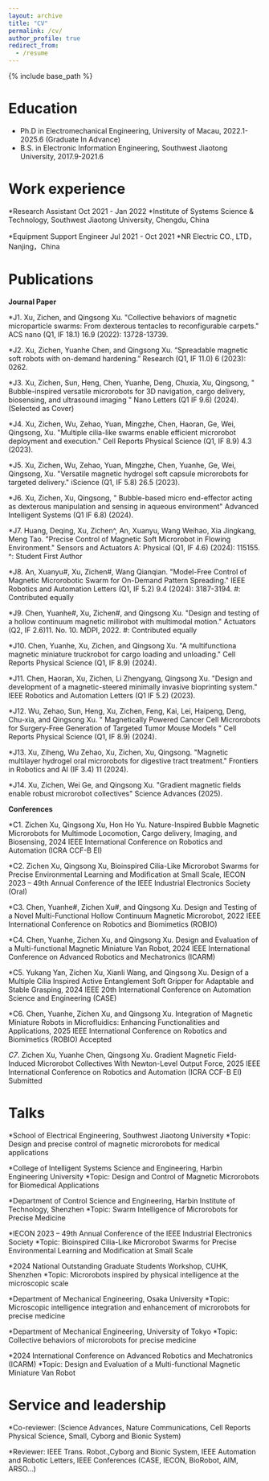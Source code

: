 ```yaml
---
layout: archive
title: "CV"
permalink: /cv/
author_profile: true
redirect_from:
  - /resume
---
```


{% include base_path %}

Education
======
* Ph.D in Electromechanical Engineering, University of Macau, 2022.1-2025.6 (Graduate In Advance)
* B.S. in Electronic Information Engineering, Southwest Jiaotong University, 2017.9-2021.6

Work experience
======
*Research Assistant   Oct 2021 - Jan 2022
*Institute of Systems Science & Technology, Southwest Jiaotong University, Chengdu, China

*Equipment Support Engineer  Jul 2021 - Oct 2021
*NR Electric CO., LTD，   Nanjing，China
	

Publications
======
**Journal Paper**

*J1. Xu, Zichen, and Qingsong Xu. "Collective behaviors of magnetic microparticle swarms: From dexterous tentacles to reconfigurable carpets." ACS nano (Q1, IF 18.1) 16.9 (2022): 13728-13739. 

*J2. Xu, Zichen, Yuanhe Chen, and Qingsong Xu. “Spreadable magnetic soft robots with on-demand hardening.” Research (Q1, IF 11.0) 6 (2023): 0262. 

*J3. Xu, Zichen, Sun, Heng, Chen, Yuanhe, Deng, Chuxia, Xu, Qingsong, " Bubble-inspired versatile microrobots for 3D navigation, cargo delivery, biosensing, and ultrasound imaging " Nano Letters (Q1 IF 9.6) (2024). (Selected as Cover)

*J4. Xu, Zichen, Wu, Zehao, Yuan, Mingzhe, Chen, Haoran, Ge, Wei, Qingsong, Xu. "Multiple cilia-like swarms enable efficient microrobot deployment and execution." Cell Reports Physical Science (Q1, IF 8.9) 4.3 (2023).

*J5. Xu, Zichen, Wu, Zehao, Yuan, Mingzhe, Chen, Yuanhe, Ge, Wei, Qingsong, Xu. "Versatile magnetic hydrogel soft capsule microrobots for targeted delivery." iScience (Q1, IF 5.8) 26.5 (2023). 

*J6. Xu, Zichen, Xu, Qingsong, " Bubble-based micro end-effector acting as dexterous manipulation and sensing in aqueous environment" Advanced Intelligent Systems (Q1 IF 6.8) (2024).

*J7. Huang, Deqing, Xu, Zichen^, An, Xuanyu, Wang Weihao, Xia Jingkang, Meng Tao. "Precise Control of Magnetic Soft Microrobot in Flowing Environment." Sensors and Actuators A: Physical (Q1, IF 4.6) (2024): 115155. ^: Student First Author

*J8. An, Xuanyu#, Xu, Zichen#, Wang Qianqian. "Model-Free Control of Magnetic Microrobotic Swarm for On-Demand Pattern Spreading." IEEE Robotics and Automation Letters (Q1, IF 5.2) 9.4 (2024): 3187-3194. #: Contributed equally

*J9. Chen, Yuanhe#, Xu, Zichen#, and Qingsong Xu. "Design and testing of a hollow continuum magnetic millirobot with multimodal motion." Actuators (Q2, IF 2.6)11. No. 10. MDPI, 2022. #: Contributed equally

*J10. Chen, Yuanhe, Xu, Zichen, and Qingsong Xu. "A multifunctiona magnetic miniature truckrobot for cargo loading and unloading." Cell Reports Physical Science (Q1, IF 8.9) (2024).

*J11. Chen, Haoran, Xu, Zichen, Li Zhengyang, Qingsong Xu. "Design and development of a magnetic-steered minimally invasive bioprinting system." IEEE Robotics and Automation Letters (Q1 IF 5.2) (2023).

*J12. Wu, Zehao, Sun, Heng, Xu, Zichen, Feng, Kai, Lei, Haipeng, Deng, Chu-xia, and Qingsong Xu. " Magnetically Powered Cancer Cell Microrobots for Surgery-Free Generation of Targeted Tumor Mouse Models " Cell Reports Physical Science (Q1, IF 8.9) (2024).

*J13. Xu, Ziheng, Wu Zehao, Xu, Zichen, Xu, Qingsong. "Magnetic multilayer hydrogel oral microrobots for digestive tract treatment." Frontiers in Robotics and AI (IF 3.4) 11 (2024).

*J14. Xu, Zichen, Wei Ge, and Qingsong Xu. "Gradient magnetic fields enable robust microrobot collectives" Science Advances (2025).


**Conferences**

*C1. Zichen Xu, Qingsong Xu, Hon Ho Yu. Nature-Inspired Bubble Magnetic Microrobots for Multimode Locomotion, Cargo delivery, Imaging, and Biosensing, 2024 IEEE International Conference on Robotics and Automation (ICRA CCF-B EI)

*C2. Zichen Xu, Qingsong Xu, Bioinspired Cilia-Like Microrobot Swarms for Precise Environmental Learning and Modification at Small Scale, IECON 2023 – 49th Annual Conference of the IEEE Industrial Electronics Society (Oral)

*C3. Chen, Yuanhe#, Zichen Xu#, and Qingsong Xu. Design and Testing of a Novel Multi-Functional Hollow Continuum Magnetic Microrobot, 2022 IEEE International Conference on Robotics and Biomimetics (ROBIO)

*C4. Chen, Yuanhe, Zichen Xu, and Qingsong Xu. Design and Evaluation of a Multi-functional Magnetic Miniature Van Robot, 2024 IEEE International Conference on Advanced Robotics and Mechatronics (ICARM)

*C5. Yukang Yan, Zichen Xu, Xianli Wang, and Qingsong Xu. Design of a Multiple Cilia Inspired Active Entanglement Soft Gripper for Adaptable and Stable Grasping, 2024 IEEE 20th International Conference on Automation Science and Engineering (CASE) 

*C6. Chen, Yuanhe, Zichen Xu, and Qingsong Xu. Integration of Magnetic Miniature Robots in Microfluidics: Enhancing Functionalities and Applications, 2025 IEEE International Conference on Robotics and Biomimetics (ROBIO) Accepted

*C7*. Zichen Xu, Yuanhe Chen, Qingsong Xu. Gradient Magnetic Field-Induced Microrobot Collectives With Newton-Level Output Force, 2025 IEEE International Conference on Robotics and Automation (ICRA CCF-B EI) Submitted

  
Talks
======
*School of Electrical Engineering, Southwest Jiaotong University
*Topic: Design and precise control of magnetic microrobots for medical applications 

*College of Intelligent Systems Science and Engineering, Harbin Engineering University
*Topic: Design and Control of Magnetic Microrobots for Biomedical Applications 

*Department of Control Science and Engineering, Harbin Institute of Technology, Shenzhen
*Topic: Swarm Intelligence of Microrobots for Precise Medicine

*IECON 2023 – 49th Annual Conference of the IEEE Industrial Electronics Society
*Topic: Bioinspired Cilia-Like Microrobot Swarms for Precise Environmental Learning and Modification at Small Scale

*2024 National Outstanding Graduate Students Workshop, CUHK, Shenzhen
*Topic: Microrobots inspired by physical intelligence at the microscopic scale 

*Department of Mechanical Engineering, Osaka University 
*Topic: Microscopic intelligence integration and enhancement of microrobots for precise medicine

*Department of Mechanical Engineering, University of Tokyo
*Topic: Collective behaviors of microrobots for precise medicine

*2024 International Conference on Advanced Robotics and Mechatronics (ICARM)
*Topic: Design and Evaluation of a Multi-functional Magnetic Miniature Van Robot


Service and leadership
==========
*Co-reviewer: (Science Advances, Nature Communications, Cell Reports Physical Science, Small, Cyborg and Bionic System)

*Reviewer: IEEE Trans. Robot.,Cyborg and Bionic System, IEEE Automation and Robotic Letters, IEEE Conferences (CASE, IECON, BioRobot, AIM, ARSO…)
